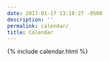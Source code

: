 ```yaml
---
date: 2017-01-17 13:18:27 -0500
description: ''
permalink: calendar/
title: Calendar
---
```


{% include calendar.html %}

